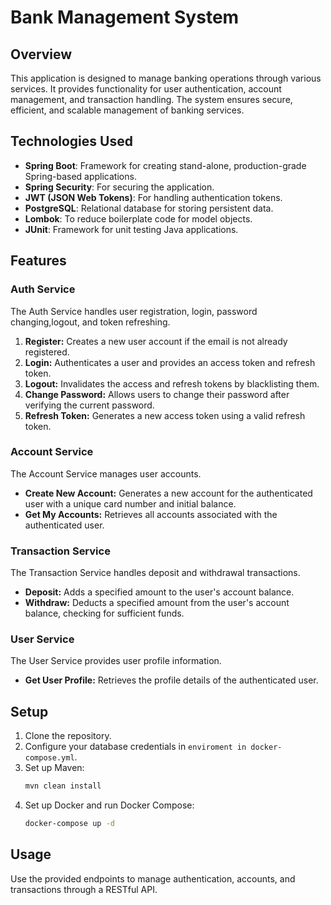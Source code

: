 # Bank Management System 

## Overview
This application is designed to manage banking operations through various services. 
It provides functionality for user authentication, account management, and transaction handling. 
The system ensures secure, efficient, and scalable management of banking services.



## Technologies Used
- **Spring Boot**: Framework for creating stand-alone, production-grade Spring-based applications.
- **Spring Security**: For securing the application.
- **JWT (JSON Web Tokens)**: For handling authentication tokens.
- **PostgreSQL**: Relational database for storing persistent data.
- **Lombok**: To reduce boilerplate code for model objects.
- **JUnit**: Framework for unit testing Java applications.


## Features

### Auth Service
The Auth Service handles user registration, login, password changing,logout, and token refreshing.

1. **Register:** Creates a new user account if the email is not already registered.
2. **Login:** Authenticates a user and provides an access token and refresh token.
3. **Logout:** Invalidates the access and refresh tokens by blacklisting them.
4. **Change Password:** Allows users to change their password after verifying the current password.
5. **Refresh Token:** Generates a new access token using a valid refresh token.



### Account Service
The Account Service manages user accounts.

- **Create New Account:** Generates a new account for the authenticated user with a unique card number and initial balance.
- **Get My Accounts:** Retrieves all accounts associated with the authenticated user.


### Transaction Service
The Transaction Service handles deposit and withdrawal transactions.

- **Deposit:** Adds a specified amount to the user's account balance.
- **Withdraw:** Deducts a specified amount from the user's account balance, checking for sufficient funds.


### User Service
The User Service provides user profile information.

- **Get User Profile:** Retrieves the profile details of the authenticated user.

## Setup
1. Clone the repository.
2. Configure your database credentials in `enviroment in docker-compose.yml`.
3. Set up Maven:
   ```bash
   mvn clean install
4. Set up Docker and run Docker Compose:
   ```bash
   docker-compose up -d 

## Usage
Use the provided endpoints to manage authentication, accounts, and transactions through a RESTful API.
